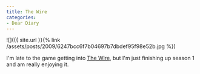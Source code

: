 ```yaml
---
title: The Wire
categories:
- Dear Diary
---
```


![]({{ site.url }}{% link /assets/posts/2009/6247bcc6f7b04697b7dbdef95f98e52b.jpg %})
  



I'm late to the game getting into [The Wire](http://www.hbo.com/thewire/), but I'm just finishing up season 1 and am really enjoying it.

